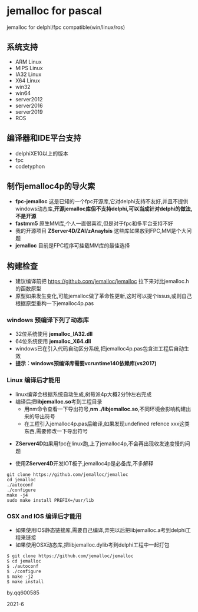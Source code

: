 # jemalloc for pascal
jemalloc for delphi/fpc compatible(win/linux/ros)

## 系统支持

- ARM Linux
- MIPS Linux
- IA32 Linux
- X64 Linux
- win32
- win64
- server2012
- server2016
- server2019
- ROS

## 编译器和IDE平台支持

- delphiXE10以上的版本
- fpc
- codetyphon


## 制作jemalloc4p的导火索

- **fpc-jemalloc** 这是已知的一个fpc开源库,它对delphi支持不友好,并且不提供windows动态库,**开源jemalloc库但不支持delphi,可以当成针对delphi的做法,不是开源**
- **fastmm5** 原生MM库,个人一直很喜欢,但是对于fpc和多平台支持不好
- 我的开源项目 **ZServer4D/ZAI/zAnaylsis** 这些库如果放到FPC,MM是个大问题
- **jemalloc** 目前是FPC程序可挂载MM库的最佳选择


## 构建检查

- 建议编译前把 https://github.com/jemalloc/jemalloc 拉下来对比jemalloc.h的函数原型
- 原型如果发生变化,可能jemalloc做了革命性更新,这时可以提个issus,或则自己根据原型重构一下jemalloc4p.pas

### windows 预编译下列了动态库

- 32位系统使用 **jemalloc_IA32.dll**
- 64位系统使用 **jemalloc_X64.dll** 
- windows已在引入代码自动区分系统,把jemalloc4p.pas包含进工程后自动生效
- **提示：windows预编译库需要vcruntime140依赖库(vs2017)**


### Linux 编译后才能用

- linux编译会根据系统自动生成,树莓派4p大概2分钟左右完成
- 编译后把**libjemalloc.so**考到工程目录
	- 用nm命令查看一下导出符号,**nm ./libjemalloc.so**,不同环境会影响构建出来的导出符号
	- 在工程引入jemalloc4p.pas后编译,如果发现undefined refence xxx这类东西,需要修改一下导出符号
+ **ZServer4D**如果用fpc在linux跑,上了jemalloc4p,不会再出现收发速度慢的问题
- 使用**ZServer4D**开发IOT板子,jemalloc4p是必备库,不多解释

```batch
git clone https://github.com/jemalloc/jemalloc
cd jemalloc
./autoconf
./configure
make -j4
sudo make install PREFIX=/usr/lib
```

### OSX and IOS 编译后才能用

- 如果使用IOS静态链接库,需要自己编译,弄完以后把libjemalloc.a考到delphi工程来链接
- 如果使用OSX动态库,把libjemalloc.dylib考到delphi工程中一起打包

```batch
$ git clone https://github.com/jemalloc/jemalloc
$ cd jemalloc
$ ./autoconf
$ ./configure
$ make -j2
$ make install
```


by.qq600585

2021-6
